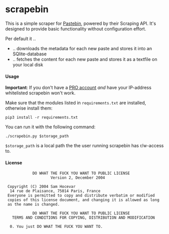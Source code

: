 # scrapebin

This is a simple scraper for [Pastebin](https://pastebin.com), powered by their
Scraping API. It's designed to provide basic functionality without configuration effort.

Per default it ..

* .. downloads the metadata for each new paste and stores it into an
  SQlite-database
* .. fetches the content for each new paste and stores it as a textfile on your
  local disk

#### Usage

**Important**: If you don't have a [PRO account](https://pastebin.com/pro)
*and* have your IP-address whitelisted scrapebin won't work.

Make sure that the modules listed in `requirements.txt` are installed,
otherwise install them:

```
pip3 install -r requirements.txt
```

You can run it with the following command:

```
./scrapebin.py $storage_path
```

`$storage_path` is a local path the the user running scrapebin has r/w-access
to.

#### License

```
            DO WHAT THE FUCK YOU WANT TO PUBLIC LICENSE
                    Version 2, December 2004

 Copyright (C) 2004 Sam Hocevar
  14 rue de Plaisance, 75014 Paris, France
 Everyone is permitted to copy and distribute verbatim or modified
 copies of this license document, and changing it is allowed as long
 as the name is changed.

            DO WHAT THE FUCK YOU WANT TO PUBLIC LICENSE
   TERMS AND CONDITIONS FOR COPYING, DISTRIBUTION AND MODIFICATION

  0. You just DO WHAT THE FUCK YOU WANT TO.
```
